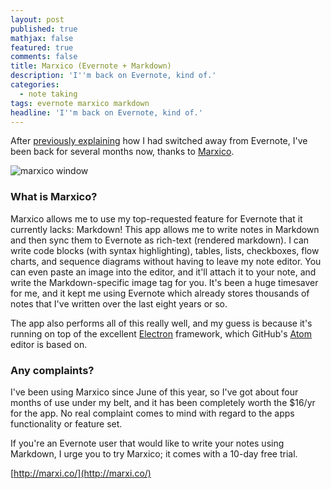 ```yaml
---
layout: post
published: true
mathjax: false
featured: true
comments: false
title: Marxico (Evernote + Markdown)
description: 'I''m back on Evernote, kind of.'
categories:
  - note taking
tags: evernote marxico markdown
headline: 'I''m back on Evernote, kind of.'
---
```

After [previously explaining](https://cfurrow.github.io/note%20taking/2016/02/16/you-lost-me-evernote) how I had switched away from Evernote, I've been back for several months now, thanks to [Marxico](http://marxi.co/).

![marxico window]({{site.baseurl}}/images/marxico-web-1.png)

### What is Marxico?
Marxico allows me to use my top-requested feature for Evernote that it currently lacks: Markdown! This app allows me to write notes in Markdown and then sync them to Evernote as rich-text (rendered markdown). I can write code blocks (with syntax highlighting), tables, lists, checkboxes, flow charts, and sequence diagrams without having to leave my note editor. You can even paste an image into the editor, and it'll attach it to your note, and write the Markdown-specific image tag for you. It's been a huge timesaver for me, and it kept me using Evernote which already stores thousands of notes that I've written over the last eight years or so.

The app also performs all of this really well, and my guess is because it's running on top of the excellent [Electron](http://electron.atom.io/) framework, which GitHub's [Atom](https://atom.io/) editor is based on.

### Any complaints?
I've been using Marxico since June of this year, so I've got about four months of use under my belt, and it has been completely worth the $16/yr for the app. No real complaint comes to mind with regard to the apps functionality or feature set.

If you're an Evernote user that would like to write your notes using Markdown, I urge you to try Marxico; it comes with a 10-day free trial.

[http://marxi.co/](http://marxi.co/)
